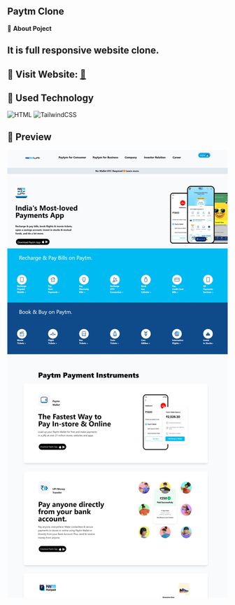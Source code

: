 ##  Paytm Clone 

📌 **About Poject**
## It is full responsive website clone.

## 📌 **Visit Website:** <a href="https://grand-douhua-60fd05.netlify.app">🚀</a>

## 📌 Used Technology

![HTML](https://img.shields.io/badge/html5%20-%23E34F26.svg?&style=for-the-badge&logo=html5&logoColor=white)
<img alt="TailwindCSS" src="https://img.shields.io/badge/Tailwind_CSS-38B2AC?style=for-the-badge&logo=tailwind-css&logoColor=white"/>&nbsp;

## 📌 Preview

![Screenshot](https://github.com/Shyam-Pandey/paytm_clone/blob/master/images/Web%20capture_8-10-2022_232649_grand-douhua-60fd05.netlify.app.jpeg?raw=true)

